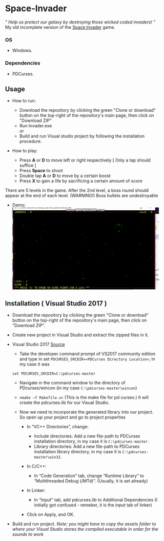 # Space-Invader
*" Help us protect our galaxy by destroying those wicked coded invaders! "*<br>
My old incomplete version of the [Space Invader](https://en.wikipedia.org/wiki/Space_Invaders) game. <br>

### OS
* Windows.
### Dependencies
* PDCurses.
## Usage

* How to run:
   * Download the repository by clicking the green "Clone or download" button on the top-right of the repository's main page, then click on "Download ZIP"
   * Run Invader.exe <br>
   *or*
   * Build and run Visual studio project by following the installation procedure.

* How to play:
   - Press **A** or **D** to move left or right respectively  [ Only a tap should suffice ]
   - Press **Space** to shoot
   - Double tap **A** or **D** to move by a certain boost
   - Press **X** to gain a life by sacrificing a certain amount of score

There are 5 levels in the game. After the 2nd level, a boss
round should appear at the end of each level. (WARNING!) Boss bullets are undestroyable <br>

* Demo:
   ![Space Invader Demo](../assets/bandicam20190513224927716.gif)

## Installation ( Visual Studio 2017 )
* Download the repository by clicking the green "Clone or download" button on the top-right of the repository's main page, then click on "Download ZIP".
* Create new project in Visual Studio and extract the zipped files in it.
* Visual Studio 2017 [Source](https://stackoverflow.com/questions/42708392/install-pdcurses-on-visual-studio-2017?noredirect=1&lq=1)
    * Take the developer command prompt of VS2017 community edition and type in set `PDCURSES_SRCDIR=<PDCurses Directory Location>`; in my case it was

    ``` 
    set PDCURSES_SRCDIR=C:\pdcurses-master 
    ```

    * Navigate in the command window to the directory of PDcurses/wincon (in my case `C:\pdcurses-master\wincon`)

    * ` nmake –f Makefile.vc `
    (This is the make file for pd curses.) It will create the pdcurses.lib for our Visual Studio.

    * Now we need to incorporate the generated library into our project. So open up your project and go to project properties
      - In “VC++ Directories”, change:
        - Include directories: Add a new file-path to PDCurses installation directory, in my case it is `C:\pdcurses-master`.
        - Library directories: Add a new file-path to PDCurses installation library directory, in my case it is `C:\pdcurses-master\win32`.

      - In C/C++:
        - In “Code Generation” tab, change “Runtime Library” to “Multithreaded Debug (/MTd)”. (Usually, it is set already)
      - In Linker:
        - In “Input” tab, add pdcurses.lib to Additional Dependencies (I initially got confused - remeber, it is the input tab of linker)
      - Click on Apply, and OK.
* Build and run project.
*Note: you might have to copy the assets folder to where your Visual Studio stores the compiled executable in order for the sounds to work* 

